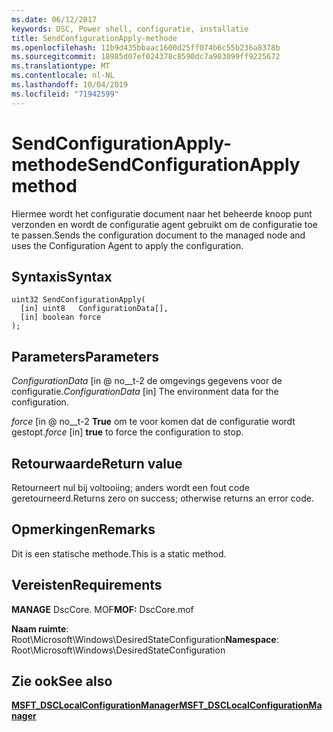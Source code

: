 ```yaml
---
ms.date: 06/12/2017
keywords: DSC, Power shell, configuratie, installatie
title: SendConfigurationApply-methode
ms.openlocfilehash: 11b9d435bbaac1600d25ff074b6c55b236a8378b
ms.sourcegitcommit: 18985d07ef024378c8590dc7a983099ff9225672
ms.translationtype: MT
ms.contentlocale: nl-NL
ms.lasthandoff: 10/04/2019
ms.locfileid: "71942599"
---
```

# <a name="sendconfigurationapply-method"></a><span data-ttu-id="3ed2c-103">SendConfigurationApply-methode</span><span class="sxs-lookup"><span data-stu-id="3ed2c-103">SendConfigurationApply method</span></span>

<span data-ttu-id="3ed2c-104">Hiermee wordt het configuratie document naar het beheerde knoop punt verzonden en wordt de configuratie agent gebruikt om de configuratie toe te passen.</span><span class="sxs-lookup"><span data-stu-id="3ed2c-104">Sends the configuration document to the managed node and uses the Configuration Agent to apply the configuration.</span></span>

## <a name="syntax"></a><span data-ttu-id="3ed2c-105">Syntaxis</span><span class="sxs-lookup"><span data-stu-id="3ed2c-105">Syntax</span></span>

```mof
uint32 SendConfigurationApply(
  [in] uint8   ConfigurationData[],
  [in] boolean force
);
```

## <a name="parameters"></a><span data-ttu-id="3ed2c-106">Parameters</span><span class="sxs-lookup"><span data-stu-id="3ed2c-106">Parameters</span></span>

<span data-ttu-id="3ed2c-107">*ConfigurationData* \[in @ no__t-2 de omgevings gegevens voor de configuratie.</span><span class="sxs-lookup"><span data-stu-id="3ed2c-107">*ConfigurationData* \[in\] The environment data for the configuration.</span></span>

<span data-ttu-id="3ed2c-108">*force* \[in @ no__t-2 **True** om te voor komen dat de configuratie wordt gestopt.</span><span class="sxs-lookup"><span data-stu-id="3ed2c-108">*force* \[in\] **true** to force the configuration to stop.</span></span>

## <a name="return-value"></a><span data-ttu-id="3ed2c-109">Retourwaarde</span><span class="sxs-lookup"><span data-stu-id="3ed2c-109">Return value</span></span>

<span data-ttu-id="3ed2c-110">Retourneert nul bij voltooiing; anders wordt een fout code geretourneerd.</span><span class="sxs-lookup"><span data-stu-id="3ed2c-110">Returns zero on success; otherwise returns an error code.</span></span>

## <a name="remarks"></a><span data-ttu-id="3ed2c-111">Opmerkingen</span><span class="sxs-lookup"><span data-stu-id="3ed2c-111">Remarks</span></span>

<span data-ttu-id="3ed2c-112">Dit is een statische methode.</span><span class="sxs-lookup"><span data-stu-id="3ed2c-112">This is a static method.</span></span>

## <a name="requirements"></a><span data-ttu-id="3ed2c-113">Vereisten</span><span class="sxs-lookup"><span data-stu-id="3ed2c-113">Requirements</span></span>

<span data-ttu-id="3ed2c-114">**MANAGE** DscCore. MOF</span><span class="sxs-lookup"><span data-stu-id="3ed2c-114">**MOF:** DscCore.mof</span></span>

<span data-ttu-id="3ed2c-115">**Naam ruimte**: Root\Microsoft\Windows\DesiredStateConfiguration</span><span class="sxs-lookup"><span data-stu-id="3ed2c-115">**Namespace**: Root\Microsoft\Windows\DesiredStateConfiguration</span></span>

## <a name="see-also"></a><span data-ttu-id="3ed2c-116">Zie ook</span><span class="sxs-lookup"><span data-stu-id="3ed2c-116">See also</span></span>

[<span data-ttu-id="3ed2c-117">**MSFT_DSCLocalConfigurationManager**</span><span class="sxs-lookup"><span data-stu-id="3ed2c-117">**MSFT_DSCLocalConfigurationManager**</span></span>](msft-dsclocalconfigurationmanager.md)
